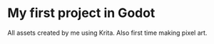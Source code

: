 # My first project in Godot
All assets created by me using Krita. Also first time making pixel art.
